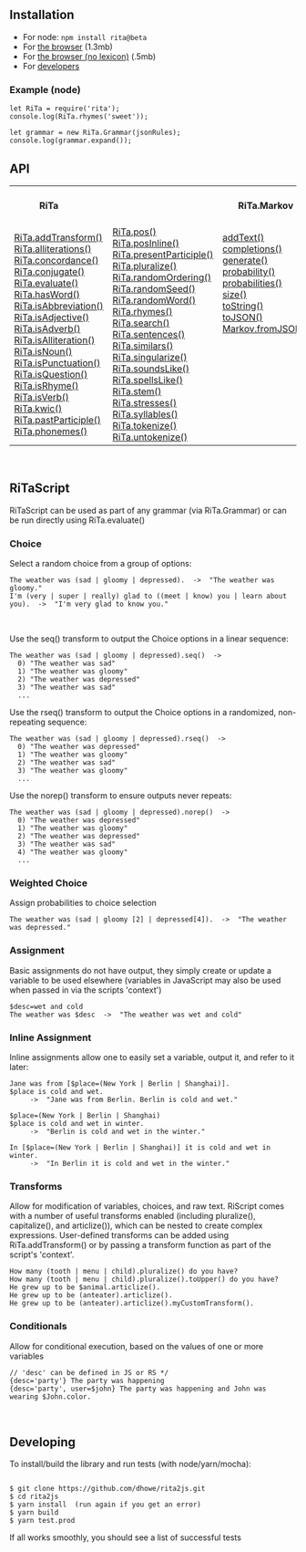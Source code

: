 ## Installation

* For node: `npm install rita@beta`
* For [the browser](https://github.com/dhowe/rita2js/releases/download/v2.0.0-beta.32/rita-web.js) (1.3mb)
* For [the browser (no lexicon)](https://github.com/dhowe/rita2js/releases/download/v2.0.0-beta.32/rita-web-nolex.js) (.5mb)
* For [developers](#developing)

### Example (node)

```
let RiTa = require('rita');
console.log(RiTa.rhymes('sweet'));

let grammar = new RiTa.Grammar(jsonRules);
console.log(grammar.expand());
```

## API

  <table cellspacing="0" cellpadding="0" border="0">
   <tr>
    <th colspan=2>RiTa&nbsp;&nbsp;&nbsp;&nbsp;&nbsp;&nbsp;&nbsp;&nbsp;&nbsp;&nbsp;&nbsp;&nbsp;&nbsp;&nbsp;&nbsp;&nbsp;&nbsp;&nbsp;     &nbsp;&nbsp;&nbsp;&nbsp;&nbsp;&nbsp;&nbsp;&nbsp;&nbsp;&nbsp;&nbsp;&nbsp;&nbsp;&nbsp;&nbsp;&nbsp;&nbsp;&nbsp;&nbsp;&nbsp;&nbsp;&nbsp;
&nbsp;&nbsp;&nbsp;&nbsp;&nbsp;&nbsp;&nbsp;&nbsp;&nbsp;&nbsp;&nbsp;
    </th>
    <th>RiTa.Markov</th>
    <th> &nbsp; RiTa.Grammar &nbsp; </th>
   </tr>
   <tr>
<td>
    <a href="https://rednoise.org/rita2/RiTa/addTransform/index.html">RiTa.addTransform()</a><br/>
    <a href="https://rednoise.org/rita2/RiTa/alliterations/index.html">RiTa.alliterations()</a><br/>
    <a href="https://rednoise.org/rita2/RiTa/concordance/index.html">RiTa.concordance()</a><br/>
    <a href="https://rednoise.org/rita2/RiTa/conjugate/index.html">RiTa.conjugate()</a><br/>
    <a href="https://rednoise.org/rita2/RiTa/evaluate/index.html">RiTa.evaluate()</a><br/>
    <a href="https://rednoise.org/rita2/RiTa/hasWord/index.html">RiTa.hasWord()</a><br/>
    <a href="https://rednoise.org/rita2/RiTa/isAbbreviation/index.html">RiTa.isAbbreviation()</a><br/>
    <a href="https://rednoise.org/rita2/RiTa/isAdjective/index.html">RiTa.isAdjective()</a><br/>
    <a href="https://rednoise.org/rita2/RiTa/isAdverb/index.html">RiTa.isAdverb()</a><br/>
    <a href="https://rednoise.org/rita2/RiTa/isAlliteration/index.html">RiTa.isAlliteration()</a><br/>
    <a href="https://rednoise.org/rita2/RiTa/isNoun/index.html">RiTa.isNoun()</a><br/>
    <a href="https://rednoise.org/rita2/RiTa/isPunctuation/index.html">RiTa.isPunctuation()</a><br/>
    <a href="https://rednoise.org/rita2/RiTa/isQuestion/index.html">RiTa.isQuestion()</a><br/>
    <a href="https://rednoise.org/rita2/RiTa/isRhyme/index.html">RiTa.isRhyme()</a><br/>
    <a href="https://rednoise.org/rita2/RiTa/isVerb/index.html">RiTa.isVerb()</a><br/>
    <a href="https://rednoise.org/rita2/RiTa/kwic/index.html">RiTa.kwic()</a><br/>
    <a href="https://rednoise.org/rita2/RiTa/pastParticiple/index.html">RiTa.pastParticiple()</a><br/>
    <a href="https://rednoise.org/rita2/RiTa/phonemes/index.html">RiTa.phonemes()</a><br/>
   </td>
   <td>
    <a href="https://rednoise.org/rita2/RiTa/pos/index.html">RiTa.pos()</a><br/>
    <a href="https://rednoise.org/rita2/RiTa/posInline/index.html">RiTa.posInline()</a><br/>
    <a href="https://rednoise.org/rita2/RiTa/presentParticiple/index.html">RiTa.presentParticiple()</a><br/>
    <a href="https://rednoise.org/rita2/RiTa/pluralize/index.html">RiTa.pluralize()</a><br/>
    <a href="https://rednoise.org/rita2/RiTa/randomOrdering/index.html">RiTa.randomOrdering()</a><br/>
    <a href="https://rednoise.org/rita2/RiTa/randomSeed/index.html">RiTa.randomSeed()</a><br/>
    <a href="https://rednoise.org/rita2/RiTa/randomWord/index.html">RiTa.randomWord()</a><br/>
    <a href="https://rednoise.org/rita2/RiTa/rhymes/index.html">RiTa.rhymes()</a><br/>
    <a href="https://rednoise.org/rita2/RiTa/search/index.html">RiTa.search()</a><br/>
    <a href="https://rednoise.org/rita2/RiTa/sentences/index.html">RiTa.sentences()</a><br/>
    <a href="https://rednoise.org/rita2/RiTa/similars/index.html">RiTa.similars()</a><br/>
    <a href="https://rednoise.org/rita2/RiTa/singularize/index.html">RiTa.singularize()</a><br/>
    <a href="https://rednoise.org/rita2/RiTa/soundsLike/index.html">RiTa.soundsLike()</a><br/>
    <a href="https://rednoise.org/rita2/RiTa/spellsLike/index.html">RiTa.spellsLike()</a><br/>
    <a href="https://rednoise.org/rita2/RiTa/stem/index.html">RiTa.stem()</a><br/>
    <a href="https://rednoise.org/rita2/RiTa/stresses/index.html">RiTa.stresses()</a><br/>
    <a href="https://rednoise.org/rita2/RiTa/syllables/index.html">RiTa.syllables()</a><br/>
    <a href="https://rednoise.org/rita2/RiTa/tokenize/index.html">RiTa.tokenize()</a><br/>
    <a href="https://rednoise.org/rita2/RiTa/untokenize/index.html">RiTa.untokenize()</a><br/>
   </td>
   <td>
    <a href="https://rednoise.org/rita2/Markov/addText/index.html">addText()</a><br/>
    <a href="https://rednoise.org/rita2/Markov/completions/index.html">completions()</a><br/>
    <a href="https://rednoise.org/rita2/Markov/generate/index.html">generate()</a><br/>
    <a href="https://rednoise.org/rita2/Markov/probability/index.html">probability()</a><br/>
    <a href="https://rednoise.org/rita2/Markov/probabilities/index.html">probabilities()</a><br/>
    <a href="https://rednoise.org/rita2/Markov/size/index.html">size()</a><br/>
    <a href="https://rednoise.org/rita2/Markov/toString/index.html">toString()</a><br/>
    <a href="https://rednoise.org/rita2/Markov/toJSON/index.html">toJSON()</a><br/>
    <a href="https://rednoise.org/rita2/Markov/fromJSON/index.html">Markov.fromJSON()</a><br/>
    <br/><br/><br/><br/><br/><br/><br/><br/><br/>
   </td>
   <td>
    <a href="https://rednoise.org/rita2/Grammar/addRule/index.html">addRule()</a><br/>
    <a href="https://rednoise.org/rita2/Grammar/expand/index.html">expand()</a><br/>
    <a href="https://rednoise.org/rita2/Grammar/removeRule/index.html">removeRule()</a><br/>
    <a href="https://rednoise.org/rita2/Grammar/setRules/index.html">setRules()</a><br/>
    <a href="https://rednoise.org/rita2/Grammar/toString/index.html">toString()</a><br/>
    <br/><br/><br/><br/><br/><br/><br/><br/><br/><br/><br/><br/><br/>
   </td>
 </tr>
</table>
&nbsp;

## RiTaScript

RiTaScript can be used as part of any grammar (via RiTa.Grammar) or can be run directly using RiTa.evaluate() 


### Choice
Select a random choice from a group of options:
```
The weather was (sad | gloomy | depressed).  ->  "The weather was gloomy." 
I'm (very | super | really) glad to ((meet | know) you | learn about you).  ->  "I'm very glad to know you." 
```
<br>

Use the seq() transform to output the Choice options in a linear sequence:
```
The weather was (sad | gloomy | depressed).seq()  ->  
  0) "The weather was sad" 
  1) "The weather was gloomy" 
  2) "The weather was depressed" 
  3) "The weather was sad" 
  ...
```

Use the rseq() transform to output the Choice options in a randomized, non-repeating sequence:
```
The weather was (sad | gloomy | depressed).rseq()  ->  
  0) "The weather was depressed" 
  1) "The weather was gloomy" 
  2) "The weather was sad" 
  3) "The weather was gloomy" 
  ...
```

Use the norep() transform to ensure outputs never repeats:
```
The weather was (sad | gloomy | depressed).norep()  ->  
  0) "The weather was depressed" 
  1) "The weather was gloomy" 
  2) "The weather was depressed" 
  3) "The weather was sad" 
  4) "The weather was gloomy" 
  ...
```

### Weighted Choice
Assign probabilities to choice selection

```
The weather was (sad | gloomy [2] | depressed[4]).  ->  "The weather was depressed." 
```

### Assignment
Basic assignments do not have output, they simply create or update a variable to be used elsewhere (variables in JavaScript may also be used when passed in via the scripts 'context')

```
$desc=wet and cold
The weather was $desc  ->  "The weather was wet and cold" 
```

### Inline Assignment

Inline assignments allow one to easily set a variable, output it, and refer to it later:

```
Jane was from [$place=(New York | Berlin | Shanghai)]. 
$place is cold and wet. 
     ->  "Jane was from Berlin. Berlin is cold and wet."

$place=(New York | Berlin | Shanghai)
$place is cold and wet in winter. 
     ->  "Berlin is cold and wet in the winter."
    
In [$place=(New York | Berlin | Shanghai)] it is cold and wet in winter. 
     ->  "In Berlin it is cold and wet in the winter."
```


### Transforms
Allow for modification of variables, choices, and raw text. RiScript comes with a number of useful transforms enabled (including pluralize(), capitalize(), and articlize()), which can be nested to create complex expressions. User-defined transforms can be added using RiTa.addTransform() or by passing a transform function as part of the script's 'context'.
```
How many (tooth | menu | child).pluralize() do you have?
How many (tooth | menu | child).pluralize().toUpper() do you have?
He grew up to be $animal.articlize().
He grew up to be (anteater).articlize().
He grew up to be (anteater).articlize().myCustomTransform().
```



<!--
### Choice

// Resolves choice without repeating
How many (tooth | menu | child).norepeat() do you have?

// Resolves choice in sequence
How many (tooth | menu | child).seq() do you have?

| | | 
|-|-|
| The weather was (sad &#124; gloomy &#124; depressed). | "The weather was depressed." |
| I'm (very &#124; super &#124; really) glad to ((meet &#124; know) you &#124; learn about you). | "I'm very glad to know you." |


### Weighted Choice
| | | 
|-|-|
| The weather was (sad &#124; gloomy [2] &#124; depressed[4]). | "The weather was gloomy." |

### Assignment

Basic assignments do not have output, they simply create/update a symbol
| | | 
|-|-|
|$desc=wet and cold||
|The weather was $desc|"The weather was wet and cold"|

### Inline Assignment

Inline assignments create/modify a symbol _and_ output its contents

| | | 
|-|-|
| `Jane was from [$place=(New York | Berlin | Shanghai)]. $place is cold and wet.` | `Jane was from Berlin. Berlin is cold and wet.` |
| `$place=(New York | Berlin | Shanghai)`<br/>`$place is cold and wet in winter.` | `Berlin is cold and wet in the winter.` |
| `In [$place=(New York | Berlin | Shanghai)] it is cold and wet in winter.` | `In Berlin it is cold and wet in the winter.` |


```
Jane was from [$place=(New York | Berlin | Shanghai)]. 
$place is cold and wet in the winter.

$place=(New York | Berlin | Shanghai) 
$place is cold and wet in the winter.

$place=(New York | Berlin | Shanghai) is cold and wet in the winter.

In [$place=(New York | Berlin | Shanghai)], it is cold and wet in winter.

In [$place=(New York | Berlin | Shanghai) it is cold and wet in winter].

```

### Symbols
Variables (or symbols) can be defined in RiScript or in JavaScript (and passed in via the 'context' argument)
```
$desc=dark and gloomy
The weather was $desc
```
&nbsp;&nbsp;&nbsp;&nbsp;or 
```
/* 'desc' defined in JS */
The weather was $desc
```
-->
### Conditionals
Allow for conditional execution, based on the values of one or more variables
```
// 'desc' can be defined in JS or RS */
{desc='party'} The party was happening
{desc='party', user=$john} The party was happening and John was wearing $John.color.
```
<!--
### Conditionals: If-else

```
{adj='positive'} The party was happening :: The party was not happening.
```
&nbsp;&nbsp;&nbsp;&nbsp;or 
```
{adj='positive'} The party was happening.
{adj!='positive'} The party was not happening.
```
<!--
### Labels
```
#Opening {
 The Fellow will be expected to teach one course. Apart from focusing on their own research and \
 teaching one course, the Fellow will be expected to give a presentation of their scholarship at the \
 Institute. The Fellow will also be expected to participate in the intellectual life of the community.
}

$Opening=(
 The Fellow will be expected to teach one course. Apart from focusing on their own research and \
 teaching one course, the Fellow will be expected to give a presentation of their scholarship at the \
 Institute. The Fellow will also be expected to participate in the intellectual life of the community.
)
```
-->

&nbsp;

## Developing
To install/build the library and run tests (with node/yarn/mocha):
```

$ git clone https://github.com/dhowe/rita2js.git
$ cd rita2js 
$ yarn install  (run again if you get an error) 
$ yarn build 
$ yarn test.prod

```
If all works smoothly, you should see a list of successful tests
&nbsp;

